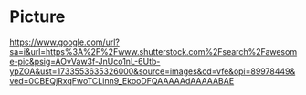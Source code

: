 # Picture
https://www.google.com/url?sa=i&url=https%3A%2F%2Fwww.shutterstock.com%2Fsearch%2Fawesome-pic&psig=AOvVaw3f-JnUco1nL-6Utb-ypZOA&ust=1733553635326000&source=images&cd=vfe&opi=89978449&ved=0CBEQjRxqFwoTCLinn9_EkooDFQAAAAAdAAAAABAE